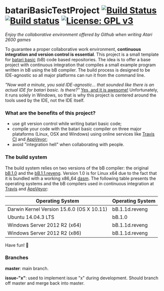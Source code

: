 # batariBasicTestProject [![Build Status](https://travis-ci.org/benvenutti/batariBasicTestProject.svg?branch=master)](https://travis-ci.org/benvenutti/batariBasicTestProject) [![Build status](https://ci.appveyor.com/api/projects/status/d6lgvg6si7c2ccsd?svg=true)](https://ci.appveyor.com/project/benvenutti/bataribasictestproject) [![License: GPL v3](https://img.shields.io/badge/License-GPL%20v3-blue.svg)](http://www.gnu.org/licenses/gpl-3.0)

*Enjoy the collaborative environment offered by Github when writing Atari 2600 games*

To guarantee a proper collaborative work environment, **continuous integration and version control is essential**. This project is a small template for [batari basic](http://bataribasic.com/) (bB) code based repositories. The idea is to offer a base project with continuous integration that compiles a small example program written in bB using the bB compiler. The build process is designed to be IDE-agnostic so all major platforms can run it from the command line.

*"Now wait a minute, you said IDE-agnostic... that sounded like there is an actual IDE for batari basic. Is there?"* [Yes, and it is awesome!](http://atariage.com/forums/topic/123849-visual-bb-10-a-new-ide-for-batari-basic/) Unfortunately, it runs solely in Windows, so that is why this project is centered around the tools used by the IDE, not the IDE itself.

### What are the benefits of this project?

- use git version control while writing batari basic code;
- compile your code with the batari basic compiler on three major plataforms (Linux, OSX and Windows) using online services like [Travis CI](https://travis-ci.org/) and [AppVeyor](https://www.appveyor.com/);
- avoid "integration hell" when collaborating with people.

### The build system

The build system relies on two versions of the bB compiler: the original [bB.1.0](http://bataribasic.com/download.html) and the [bB.1.1.reveng](http://7800.8bitdev.org/index.php/Batari_basic). Version 1.0 is for Linux x64 due to the fact that it is bundled with a working x86_64 [dasm](http://dasm-dillon.sourceforge.net/). The following table presents the operating systems and the bB compilers used in continuous integration at [Travis](https://travis-ci.org/benvenutti/batariBasicTestProject) and [AppVeyor](https://ci.appveyor.com/project/benvenutti/bataribasictestproject):

| Operating System        | Operating System             |
|-------------------------|------------------------------|
| Darwin Kernel Version 15.6.0 (OS X 10.11)              | bB.1.1d.reveng |
| Ubuntu 14.04.3 LTS              | bB.1.0 |
| Windows Server 2012 R2 (x64)              | bB.1.1d.reveng |
| Windows Server 2012 R2 (x86)              | bB.1.1d.reveng |

Have fun! :space_invader:

### Branches

**master**: main branch.

**issue-"x"**: used to implement issue "x" during development. Should branch off master and merge back into master.
